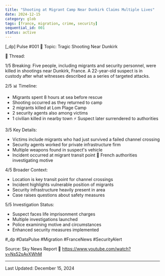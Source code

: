 ```yaml
---
title: "Shooting at Migrant Camp Near Dunkirk Claims Multiple Lives"
date: 2024-12-15
category: glob
tags: [france, migration, crime, security]
sequential_id: 001
status: active
---
```


[_dp] Pulse #001
📍 Topic: Tragic Shooting Near Dunkirk

🧵 Thread:

1/5 Breaking: Five people, including migrants and security personnel, were killed in shootings near Dunkirk, France. A 22-year-old suspect is in custody after what witnesses described as a series of targeted attacks. 

2/5 📊 Timeline:
- Migrants spent 8 hours at sea before rescue
- Shooting occurred as they returned to camp
- 2 migrants killed at Lom Plage Camp
- 2 security agents also among victims
- 1 civilian killed in nearby town
⚡️ Suspect later surrendered to authorities

3/5 Key Details:
- Victims include migrants who had just survived a failed channel crossing
- Security agents worked for private infrastructure firm
- Multiple weapons found in suspect's vehicle
- Incident occurred at migrant transit point
🎯 French authorities investigating motive

4/5 Broader Context:
- Location is key transit point for channel crossings
- Incident highlights vulnerable position of migrants
- Security infrastructure heavily present in area
- Case raises questions about safety measures

5/5 Investigation Status:
- Suspect faces life imprisonment charges
- Multiple investigations launched
- Police examining motive and circumstances
- Enhanced security measures implemented

#_dp #DataPulse #Migration #FranceNews #SecurityAlert

Source: Sky News Report
🔗 https://www.youtube.com/watch?v=Ns52sAvXWhM

---
Last Updated: December 15, 2024